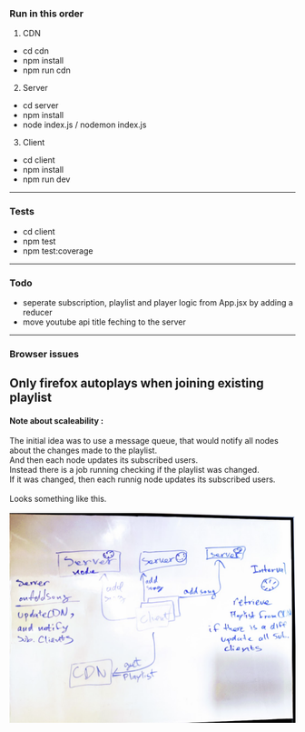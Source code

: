 ### Run in this order

1. CDN
- cd cdn
- npm install
- npm run cdn

2. Server
- cd server
- npm install
- node index.js / nodemon index.js 

3. Client
- cd client
- npm install
- npm run dev
---
### Tests
- cd client
- npm test
- npm test:coverage

---  
### Todo
- seperate subscription, playlist and player logic from App.jsx by adding a reducer
- move youtube api title feching to the server
---
### Browser issues  

Only firefox autoplays when joining existing playlist
---

#### Note about scaleability :  
The initial idea was to use a message queue, that would notify all nodes about the changes made to the playlist.  
And then each node updates its subscribed users.  
Instead there is a job running checking if the playlist was changed.  
If it was changed, then each runnig node updates its subscribed users.  
<br />
Looks something like this.  
<br />
![alt text](https://github.com/boris-grinshpun/myplayer/blob/main/screen.png?raw=true)

